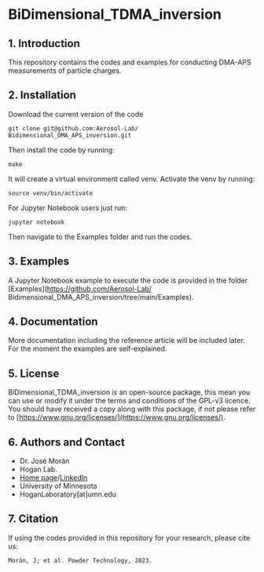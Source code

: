 # BiDimensional_TDMA_inversion

## 1. Introduction

This repository contains the codes and examples for conducting DMA-APS measurements of particle charges.

## 2. Installation

Download the current version of the code

    git clone git@github.com:Aerosol-Lab/ Bidimensional_DMA_APS_inversion.git
    
Then install the code by running:
	
    make
	
It will create a virtual environment called venv. Activate the venv by running:

    source venv/bin/activate

For Jupyter Notebook users just run:

    jupyter notebook

Then navigate to the Examples folder and run the codes.

## 3. Examples

A Jupyter Notebook example to execute the code is provided in the folder [Examples](https://github.com/Aerosol-Lab/ Bidimensional_DMA_APS_inversion/tree/main/Examples).

## 4. Documentation

More documentation including the reference article will be included later. For the moment the examples are self-explained.

## 5. License

BiDimensional_TDMA_inversion is an open-source package, this mean you can use or modify it under the terms and conditions of the GPL-v3 licence. You should have received a copy along with this package, if not please refer to [https://www.gnu.org/licenses/](https://www.gnu.org/licenses/).

## 6. Authors and Contact

* Dr. José Morán
* Hogan Lab.
* [Home page](https://hoganlab.umn.edu/)/[LinkedIn](https://www.linkedin.com/in/hogan-lab-994a3a246/)
* University of Minnesota
* HoganLaboratory[at]umn.edu

## 7. Citation

If using the codes provided in this repository for your research, please cite us:

    Morán, J; et al. Powder Technology, 2023.
